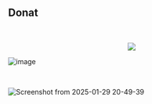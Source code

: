 <h2>Donat</h2>
<br>
<p align="center">
  <img src="![image](https://github.com/user-attachments/assets/5298a2f1-e0f5-4213-ab48-82bb1da0d12a)">
</p>

  ![image](https://github.com/user-attachments/assets/5298a2f1-e0f5-4213-ab48-82bb1da0d12a)

<br>

  ![Screenshot from 2025-01-29 20-49-39](https://github.com/user-attachments/assets/0878fcd5-e17b-4c65-9d97-33cc3e294025)
